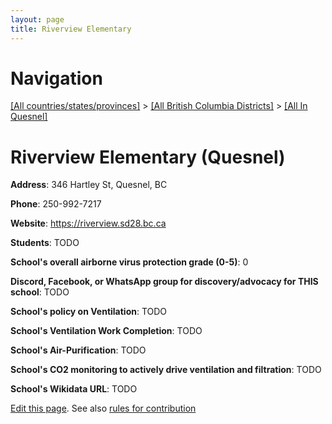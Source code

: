 ```yaml
---
layout: page
title: Riverview Elementary
---
```

# Navigation

[[All countries/states/provinces]](../../..) > [[All British Columbia Districts]](../..) > [[All In Quesnel]](..)

# Riverview Elementary (Quesnel)

**Address**: 346 Hartley St, Quesnel, BC

**Phone**: 250-992-7217

**Website**: <https://riverview.sd28.bc.ca>

**Students**: TODO

**School's overall airborne virus protection grade (0-5)**: 0

**Discord, Facebook, or WhatsApp group for discovery/advocacy for THIS school**: TODO

**School's policy on Ventilation**: TODO

**School's Ventilation Work Completion**: TODO

**School's Air-Purification**: TODO

**School's CO2 monitoring to actively drive ventilation and filtration**: TODO

**School's Wikidata URL**: TODO


[Edit this page](https://github.com/ventilate-schools/BC/edit/main/./Quesnel/Riverview_Elementary.md). See also [rules for contribution](../../../contribution-rules/)